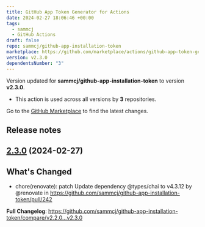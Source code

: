 ```yaml
---
title: GitHub App Token Generator for Actions
date: 2024-02-27 18:06:46 +00:00
tags:
  - sammcj
  - GitHub Actions
draft: false
repo: sammcj/github-app-installation-token
marketplace: https://github.com/marketplace/actions/github-app-token-generator-for-actions
version: v2.3.0
dependentsNumber: "3"
---
```



Version updated for **sammcj/github-app-installation-token** to version **v2.3.0**.
- This action is used across all versions by **3** repositories.

Go to the [GitHub Marketplace](https://github.com/marketplace/actions/github-app-token-generator-for-actions) to find the latest changes.

## Release notes

## [2.3.0](https://github.com/sammcj/github-app-installation-token/compare/v2.2.0...v2.3.0) (2024-02-27)

## What's Changed
* chore(renovate): patch Update dependency @types/chai to v4.3.12 by @renovate in https://github.com/sammcj/github-app-installation-token/pull/242


**Full Changelog**: https://github.com/sammcj/github-app-installation-token/compare/v2.2.0...v2.3.0
